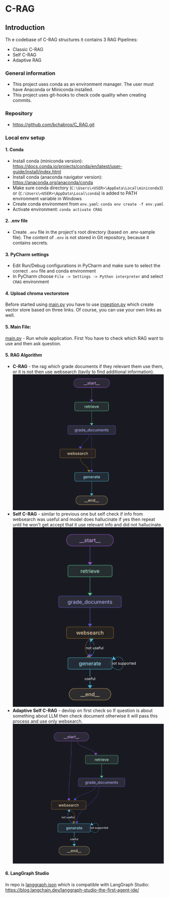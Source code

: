 # C-RAG

## Introduction

Th e codebase of C-RAG structures it contains 3 RAG Pipelines:
- Classic C-RAG 
- Self C-RAG
- Adaptive RAG

### General information

- This project uses conda as an environment manager. The user must have Anaconda or Miniconda installed.
- This project uses git-hooks to check code quality when creating commits.

### Repository

- https://github.com/bchabros/C_RAG.git

### Local env setup

#### 1. Conda

- Install conda (miniconda version): https://docs.conda.io/projects/conda/en/latest/user-guide/install/index.html
- Install conda (anaconda navigator version): https://anaconda.org/anaconda/conda
- Make sure conda directory (`C:\Users\<USER>\AppData\Local\miniconda3`) or (`C:\Users\<USER>\AppData\Local\conda`) is added to PATH environment variable in Windows
- Create conda environment from `env.yaml`: `conda env create -f env.yaml`
- Activate environment: `conda activate CRAG`

#### 2. .env file

- Create `.env` file in the project's root directory (based on .env-sample file). The content of `.env` is not stored in Git repository, because it contains secrets.

#### 3. PyCharm settings

- Edit Run/Debug configurations in PyCharm and make sure to select the correct `.env` file and conda environment
- In PyCharm choose `File -> Settings -> Python interpreter` and select `CRAG` environment

#### 4. Upload chroma vectorstore

Before started using [main.py](main.py) you have to use [ingestion.py](ingestion.py) which create vector store based on three links. Of course, you can use your own links as well.

#### 5. Main File:

[main.py](main.py) - Run whole application. First You have to check which RAG want to use and then ask question.

#### 5. RAG Algorithm
- **C-RAG** - the rag which grade documents if they relevant them use them, or it is not then use websearch (tavily to find additional information).         
![graph_1.png](png/graph_1.png)
- **Self C-RAG** - similar to previous one but self check if info from websearch was useful and model does hallucinate if yes then repeat until he won't get accept that it use relevant info and did not hallucinate.   
![graph_2.png](png/graph_2.png)
- **Adaptive Self C-RAG** - devlop on first check so If question is about something about LLM then check document otherwise it will pass this process and use only websearch.   
![graph_3.png](png/graph_3.png)

#### 6. LangGraph Studio
In repo is [langgraph.json](langgraph.json) which is compatible with LangGraph Studio: https://blog.langchain.dev/langgraph-studio-the-first-agent-ide/


